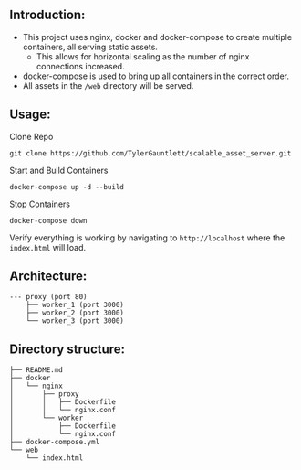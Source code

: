 ## Introduction:

- This project uses nginx, docker and docker-compose to create multiple containers, all serving static assets.
  - This allows for horizontal scaling as the number of nginx connections increased.
- docker-compose is used to bring up all containers in the correct order.
- All assets in the `/web` directory will be served.

## Usage:

Clone Repo
```
git clone https://github.com/TylerGauntlett/scalable_asset_server.git
```
Start and Build Containers
```
docker-compose up -d --build
```
Stop Containers
```
docker-compose down
```

Verify everything is working by navigating to `http://localhost` where the `index.html` will load.

## Architecture:

```
--- proxy (port 80)
    ├── worker_1 (port 3000)
    ├── worker_2 (port 3000)
    └── worker_3 (port 3000)
```

## Directory structure:

```
├── README.md
├── docker
│   └── nginx
│       ├── proxy
│       │   ├── Dockerfile
│       │   └── nginx.conf
│       └── worker
│           ├── Dockerfile
│           └── nginx.conf
├── docker-compose.yml
└── web
    └── index.html
```
